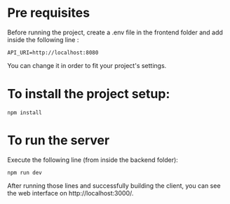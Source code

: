 # Pre requisites 

Before running the project, create a .env file in the frontend folder and add inside the following line :

```
API_URI=http://localhost:8080
```

You can change it in order to fit your project's settings. 

# To install the project setup:
```
npm install
```

# To run the server

Execute the following line (from inside the backend folder):
```
npm run dev
```

After running those lines and successfully building the client, you can see the web interface on http://localhost:3000/.